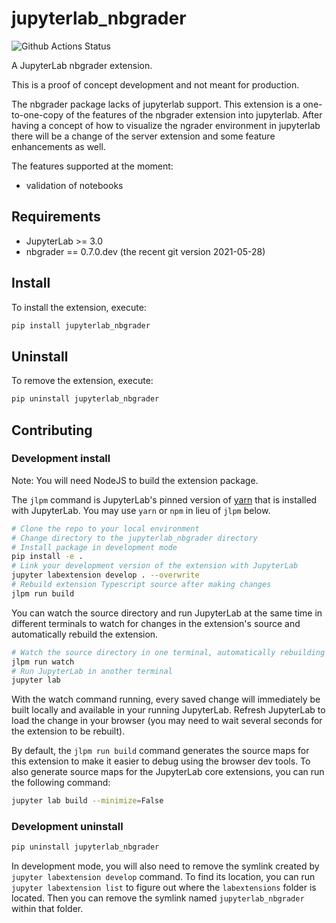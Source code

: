 # jupyterlab_nbgrader

![Github Actions Status](https://github.com/ocordes/jupyterlab_nbgrader/workflows/Build/badge.svg)

A JupyterLab nbgrader extension.

This is a proof of concept development and not meant for production.

The nbgrader package lacks of jupyterlab support. This extension is a one-to-one-copy of the features of the
nbgrader extension into jupyterlab. After having a concept of how to visualize the ngrader environment in jupyterlab there will be a change of the server extension and some feature enhancements as well.

The features supported at the moment:
 * validation of notebooks



## Requirements

* JupyterLab >= 3.0
* nbgrader == 0.7.0.dev  (the recent git version 2021-05-28)

## Install

To install the extension, execute:

```bash
pip install jupyterlab_nbgrader
```

## Uninstall

To remove the extension, execute:

```bash
pip uninstall jupyterlab_nbgrader
```


## Contributing

### Development install

Note: You will need NodeJS to build the extension package.

The `jlpm` command is JupyterLab's pinned version of
[yarn](https://yarnpkg.com/) that is installed with JupyterLab. You may use
`yarn` or `npm` in lieu of `jlpm` below.

```bash
# Clone the repo to your local environment
# Change directory to the jupyterlab_nbgrader directory
# Install package in development mode
pip install -e .
# Link your development version of the extension with JupyterLab
jupyter labextension develop . --overwrite
# Rebuild extension Typescript source after making changes
jlpm run build
```

You can watch the source directory and run JupyterLab at the same time in different terminals to watch for changes in the extension's source and automatically rebuild the extension.

```bash
# Watch the source directory in one terminal, automatically rebuilding when needed
jlpm run watch
# Run JupyterLab in another terminal
jupyter lab
```

With the watch command running, every saved change will immediately be built locally and available in your running JupyterLab. Refresh JupyterLab to load the change in your browser (you may need to wait several seconds for the extension to be rebuilt).

By default, the `jlpm run build` command generates the source maps for this extension to make it easier to debug using the browser dev tools. To also generate source maps for the JupyterLab core extensions, you can run the following command:

```bash
jupyter lab build --minimize=False
```

### Development uninstall

```bash
pip uninstall jupyterlab_nbgrader
```

In development mode, you will also need to remove the symlink created by `jupyter labextension develop`
command. To find its location, you can run `jupyter labextension list` to figure out where the `labextensions`
folder is located. Then you can remove the symlink named `jupyterlab_nbgrader` within that folder.
